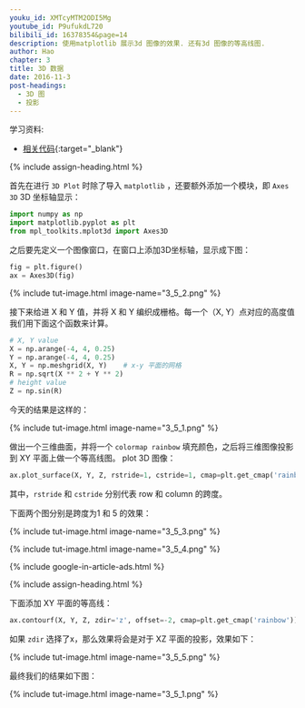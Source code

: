```yaml
---
youku_id: XMTcyMTM2ODI5Mg
youtube_id: P9ufukdL720
bilibili_id: 16378354&page=14
description: 使用matplotlib 展示3d 图像的效果. 还有3d 图像的等高线图.
author: Hao
chapter: 3
title: 3D 数据
date: 2016-11-3
post-headings:
  - 3D 图
  - 投影
---
```


学习资料:
  * [相关代码](https://github.com/MorvanZhou/tutorials/blob/master/matplotlibTUT/plt14_3d.py){:target="_blank"}

{% include assign-heading.html %}

首先在进行 `3D Plot` 时除了导入 `matplotlib` ，还要额外添加一个模块，即 `Axes 3D` 3D 坐标轴显示：

```python
import numpy as np
import matplotlib.pyplot as plt
from mpl_toolkits.mplot3d import Axes3D
```

之后要先定义一个图像窗口，在窗口上添加3D坐标轴，显示成下图：

```python
fig = plt.figure()
ax = Axes3D(fig)
```

{% include tut-image.html image-name="3_5_2.png" %}

接下来给进 X 和 Y 值，并将 X 和 Y 编织成栅格。每一个（X, Y）点对应的高度值我们用下面这个函数来计算。

```python
# X, Y value
X = np.arange(-4, 4, 0.25)
Y = np.arange(-4, 4, 0.25)
X, Y = np.meshgrid(X, Y)    # x-y 平面的网格
R = np.sqrt(X ** 2 + Y ** 2)
# height value
Z = np.sin(R)
```

今天的结果是这样的：

{% include tut-image.html image-name="3_5_1.png" %}

做出一个三维曲面，并将一个 `colormap rainbow` 填充颜色，之后将三维图像投影到 XY 平面上做一个等高线图。 plot 3D 图像：

```python 
ax.plot_surface(X, Y, Z, rstride=1, cstride=1, cmap=plt.get_cmap('rainbow'))
```

其中，`rstride` 和 `cstride` 分别代表 row 和 column 的跨度。

下面两个图分别是跨度为1 和 5 的效果：

{% include tut-image.html image-name="3_5_3.png" %}

{% include tut-image.html image-name="3_5_4.png" %}

{% include google-in-article-ads.html %}

{% include assign-heading.html %}

下面添加 XY 平面的等高线：

``` python
ax.contourf(X, Y, Z, zdir='z', offset=-2, cmap=plt.get_cmap('rainbow'))
```

如果 `zdir` 选择了x，那么效果将会是对于 XZ 平面的投影，效果如下：

{% include tut-image.html image-name="3_5_5.png" %}

最终我们的结果如下图：

{% include tut-image.html image-name="3_5_1.png" %}

